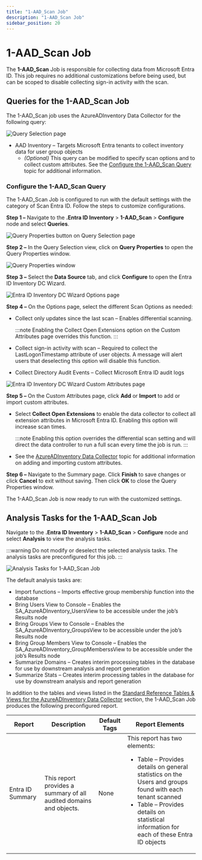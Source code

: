```yaml
---
title: "1-AAD_Scan Job"
description: "1-AAD_Scan Job"
sidebar_position: 20
---
```


# 1-AAD_Scan Job

The **1-AAD_Scan** Job is responsible for collecting data from Microsoft Entra ID. This job requires
no additional customizations before being used, but can be scoped to disable collecting sign-in
activity with the scan.

## Queries for the 1-AAD_Scan Job

The 1-AAD_Scan job uses the AzureADInventory Data Collector for the following query:

![Query Selection page](/img/product_docs/accessanalyzer/11.6/solutions/entraidinventory/scanqueryselection.webp)

- AAD Inventory – Targets Microsoft Entra tenants to collect inventory data for user group objects
    - _(Optional)_ This query can be modified to specify scan options and to collect custom
      attributes. See the [Configure the 1-AAD_Scan Query](#configure-the-1-aad_scan-query) topic
      for additional information.

### Configure the 1-AAD_Scan Query

The 1-AAD_Scan Job is configured to run with the default settings with the category of Scan Entra
ID. Follow the steps to customize configurations.

**Step 1 –** Navigate to the **.Entra ID Inventory** > **1-AAD_Scan** > **Configure** node and
select **Queries**.

![Query Properties button on Query Selection page](/img/product_docs/accessanalyzer/11.6/solutions/entraidinventory/scanqueryselectionproperties.webp)

**Step 2 –** In the Query Selection view, click on **Query Properties** to open the Query Properties
window.

![Query Properties window](/img/product_docs/accessanalyzer/11.6/solutions/entraidinventory/scanqueryproperties.webp)

**Step 3 –** Select the **Data Source** tab, and click **Configure** to open the Entra ID Inventory
DC Wizard.

![Entra ID Inventory DC Wizard Options page](/img/product_docs/accessanalyzer/11.6/solutions/entraidinventory/scandcwizardoptions.webp)

**Step 4 –** On the Options page, select the different Scan Options as needed:

- Collect only updates since the last scan – Enables differential scanning.

    :::note
    Enabling the Collect Open Extensions option on the Custom Attributes page overrides
    this function.
    :::


- Collect sign-in activity with scan – Required to collect the LastLogonTimestamp attribute of user
  objects. A message will alert users that deselecting this option will disable this function.
- Collect Directory Audit Events – Collect Microsoft Entra ID audit logs

![Entra ID Inventory DC Wizard Custom Attributes page](/img/product_docs/accessanalyzer/11.6/solutions/entraidinventory/scandcwizardcustomattributes.webp)

**Step 5 –** On the Custom Attributes page, click **Add** or **Import** to add or import custom
attributes.

- Select **Collect Open Extensions** to enable the data collector to collect all extension
  attributes in Microsoft Entra ID. Enabling this option will increase scan times.

    :::note
    Enabling this option overrides the differential scan setting and will direct the data
    controller to run a full scan every time the job is run.
    :::


- See the
  [AzureADInventory Data Collector](/docs/accessanalyzer/11.6/admin/datacollector/azureadinventory/overview.md)
  topic for additional information on adding and importing custom attributes.

**Step 6 –** Navigate to the Summary page. Click **Finish** to save changes or click **Cancel** to
exit without saving. Then click **OK** to close the Query Properties window.

The 1-AAD_Scan Job is now ready to run with the customized settings.

## Analysis Tasks for the 1-AAD_Scan Job

Navigate to the **.Entra ID Inventory** > **1-AAD_Scan** > **Configure** node and select
**Analysis** to view the analysis tasks.

:::warning
Do not modify or deselect the selected analysis tasks. The analysis tasks are
preconfigured for this job.
:::


![Analysis Tasks for 1-AAD_Scan Job](/img/product_docs/accessanalyzer/11.6/solutions/entraidinventory/scananalysistasks.webp)

The default analysis tasks are:

- Import functions – Imports effective group membership function into the database
- Bring Users View to Console – Enables the SA_AzureADInventory_UsersView to be accessible under the
  job’s Results node
- Bring Groups View to Console – Enables the SA_AzureADInventory_GroupsView to be accessible under
  the job’s Results node
- Bring Group Members View to Console – Enables the SA_AzureADInventory_GroupMemberssView to be
  accessible under the job’s Results node
- Summarize Domains – Creates interim processing tables in the database for use by downstream
  analysis and report generation
- Summarize Stats – Creates interim processing tables in the database for use by downstream analysis
  and report generation

In addition to the tables and views listed in the
[Standard Reference Tables & Views for the AzureADInventory Data Collector](/docs/accessanalyzer/11.6/admin/datacollector/azureadinventory/standardtables.md)
section, the 1-AAD_Scan Job produces the following preconfigured report.

| Report           | Description                                                        | Default Tags | Report Elements                                                                                                                                                                                                                                      |
| ---------------- | ------------------------------------------------------------------ | ------------ | ---------------------------------------------------------------------------------------------------------------------------------------------------------------------------------------------------------------------------------------------------- |
| Entra ID Summary | This report provides a summary of all audited domains and objects. | None         | This report has two elements: <ul><li>Table – Provides details on general statistics on the Users and groups found with each tenant scanned</li><li>Table – Provides details on statistical information for each of these Entra ID objects</li></ul> |

